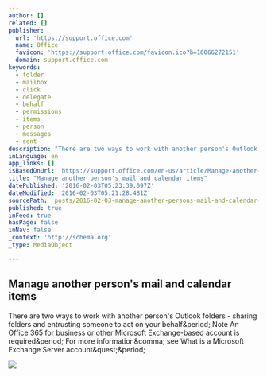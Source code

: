 ```yaml
---
author: []
related: []
publisher:
  url: 'https://support.office.com'
  name: Office
  favicon: 'https://support.office.com/favicon.ico?b=16066272151'
  domain: support.office.com
keywords:
  - folder
  - mailbox
  - click
  - delegate
  - behalf
  - permissions
  - items
  - person
  - messages
  - sent
description: "There are two ways to work with another person's Outlook folders - sharing folders and entrusting someone to act on your behalf. Note An Office 365 for business or other Microsoft Exchange-based account is required. For more information, see What is a Microsoft Exchange Server account?."
inLanguage: en
app_links: []
isBasedOnUrl: 'https://support.office.com/en-us/article/Manage-another-person-s-mail-and-calendar-items-afb79d6b-2967-43b9-a944-a6b953190af5'
title: "Manage another person's mail and calendar items"
datePublished: '2016-02-03T05:23:39.097Z'
dateModified: '2016-02-03T05:21:28.481Z'
sourcePath: _posts/2016-02-03-manage-another-persons-mail-and-calendar-items.md
published: true
inFeed: true
hasPage: false
inNav: false
_context: 'http://schema.org'
_type: MediaObject

---
```

<article style=""><h1>Manage another person's mail and calendar items</h1><p>There are two ways to work with another person's Outlook folders - sharing folders and entrusting someone to act on your behalf&amp;period; Note An Office 365 for business or other Microsoft Exchange-based account is required&amp;period; For more information&amp;comma; see What is a Microsoft Exchange Server account&amp;quest;&amp;period;</p><img src="https://osiprodeusodcspstoa01.blob.core.windows.net/en-us/media/d546704d-8d68-4538-b385-9b31998ad113.gif" /></article>